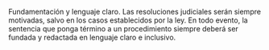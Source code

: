 Fundamentación y lenguaje claro. Las resoluciones judiciales serán siempre motivadas, salvo en los casos establecidos por la ley. En todo evento, la sentencia que ponga término a un procedimiento siempre deberá ser fundada y redactada en lenguaje claro e inclusivo.

